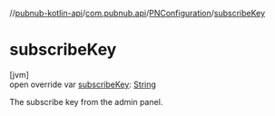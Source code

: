 //[pubnub-kotlin-api](../../../index.md)/[com.pubnub.api](../index.md)/[PNConfiguration](index.md)/[subscribeKey](subscribe-key.md)

# subscribeKey

[jvm]\
open override var [subscribeKey](subscribe-key.md): [String](https://kotlinlang.org/api/latest/jvm/stdlib/kotlin/-string/index.html)

The subscribe key from the admin panel.
